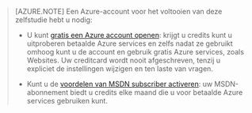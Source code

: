 > [AZURE.NOTE] <a name="note"></a>Een Azure-account voor het voltooien van deze zelfstudie hebt u nodig:
  >
  > + U kunt [gratis een Azure account openen](/pricing/free-trial/?WT.mc_id=A261C142F): krijgt u credits kunt u uitproberen betaalde Azure services en zelfs nadat ze gebruikt omhoog kunt u de account en gebruik gratis Azure services, zoals Websites. Uw creditcard wordt nooit afgeschreven, tenzij u expliciet de instellingen wijzigen en ten laste van vragen.
  >
  > + Kunt u de [voordelen van MSDN subscriber activeren](/pricing/member-offers/msdn-benefits-details/?WT.mc_id=A261C142F): uw MSDN-abonnement biedt u credits elke maand die u voor betaalde Azure services gebruiken kunt.
